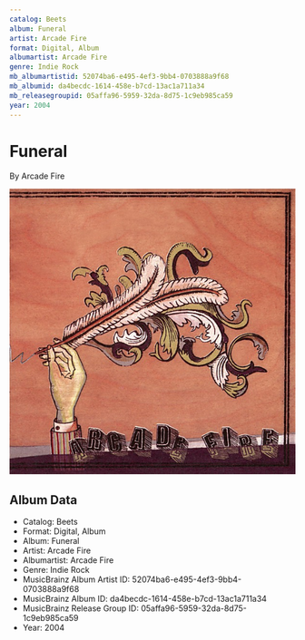 ```yaml
---
catalog: Beets
album: Funeral
artist: Arcade Fire
format: Digital, Album
albumartist: Arcade Fire
genre: Indie Rock
mb_albumartistid: 52074ba6-e495-4ef3-9bb4-0703888a9f68
mb_albumid: da4becdc-1614-458e-b7cd-13ac1a711a34
mb_releasegroupid: 05affa96-5959-32da-8d75-1c9eb985ca59
year: 2004
---
```


# Funeral

By Arcade Fire

![](../../assets/beetscovers/Arcade_Fire-Funeral.jpg)

## Album Data

- Catalog: Beets
- Format: Digital, Album
- Album: Funeral
- Artist: Arcade Fire
- Albumartist: Arcade Fire
- Genre: Indie Rock
- MusicBrainz Album Artist ID: 52074ba6-e495-4ef3-9bb4-0703888a9f68
- MusicBrainz Album ID: da4becdc-1614-458e-b7cd-13ac1a711a34
- MusicBrainz Release Group ID: 05affa96-5959-32da-8d75-1c9eb985ca59
- Year: 2004

